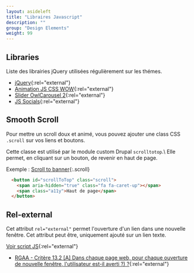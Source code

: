 ```yaml
---
layout: asideleft
title: "Libraires Javascript"
description: ""
group: "Design Elements"
weight: 99
---
```


##  Libraries

Liste des librairies jQuery utilisées régulièrement sur les thémes.

* [jQuery](https://jquery.com/){:rel="external"}
* [Animation JS CSS WOW](http://mynameismatthieu.com/WOW/){:rel="external"}
* [Slider OwlCarousel 2](https://owlcarousel2.github.io/OwlCarousel2/){:rel="external"}
* [JS Socials](http://js-socials.com/){:rel="external"}

## Smooth Scroll

Pour mettre un scroll doux et animé, vous pouvez ajouter une class CSS `.scroll` sur vos liens et boutons.

Cette classe est utilisé par le module custom Drupal `scrolltotop`.\\
Elle permet, en cliquant sur un bouton, de revenir en haut de page.

Exemple : [Scroll to banner](#banner){:.scroll}

```html
  <button id="scrollToTop" class="scroll">
    <span aria-hidden="true" class="fa fa-caret-up"></span>
    <span class="a11y">Haut de page</span>
  </button>
```

## Rel-external

Cet attribut `rel="external"` permet l'ouverture d'un lien dans une nouvelle fenêtre. Cet attribut peut être, uniquement ajouté sur un lien texte.

[Voir script JS](https://codepen.io/aquelito/pen/VbVwqG){:rel="external"}

* [RGAA - Critère 13.2 [A] Dans chaque page web, pour chaque ouverture de nouvelle fenêtre, l'utilisateur est-il averti ?) ?](https://references.modernisation.gouv.fr/rgaa-accessibilite/criteres.html#crit-13-2){:rel="external"}
